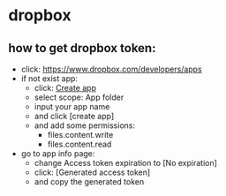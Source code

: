 # dropbox

## how to get dropbox token:

- click: https://www.dropbox.com/developers/apps
- if not exist app:
  - click: [Create app](https://www.dropbox.com/developers/apps/create)
  - select scope: App folder
  - input your app name
  - and click [create app]
  - and add some permissions:
    - files.content.write
    - files.content.read
- go to app info page:
  - change Access token expiration to [No expiration]
  - click: [Generated access token]
  - and copy the generated token
